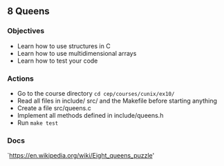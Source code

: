 ## 8 Queens

### Objectives

* Learn how to use structures in C
* Learn how to use multidimensional arrays
* Learn how to test your code

### Actions

* Go to the course directory `cd cep/courses/cunix/ex10/`
* Read all files in include/ src/ and the Makefile before starting anything
* Create a file src/queens.c
* Implement all methods defined in include/queens.h
* Run `make test`

### Docs

`https://en.wikipedia.org/wiki/Eight_queens_puzzle'

